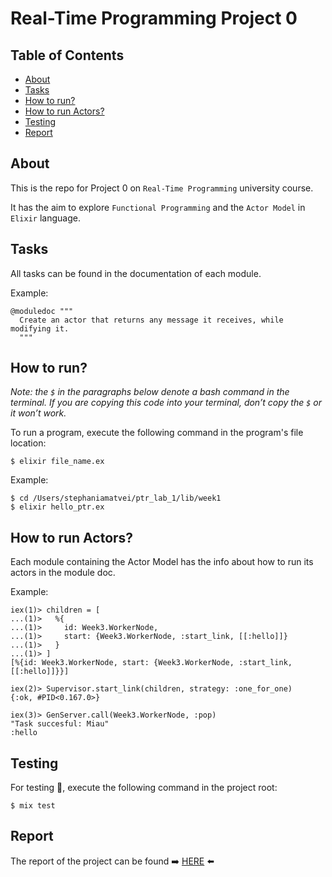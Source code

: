 # Real-Time Programming Project 0

## Table of Contents
- [About](#about)
- [Tasks](#tasks)
- [How to run?](#how-to-run)
- [How to run Actors?](#how-to-run-actors)
- [Testing](#testing)
- [Report](#report)
<!-- - [Installation](#installation) -->

## About
This is the repo for Project 0 on `Real-Time Programming` university course. <br>

It has the aim to explore `Functional Programming` and the `Actor Model` in `Elixir` language.


## Tasks
All tasks can be found in the documentation of each module.

Example:

```
@moduledoc """
  Create an actor that returns any message it receives, while modifying it.
  """
```

## How to run?
*Note: the `$` in the paragraphs below denote a bash command in the terminal. If you are copying this code into your terminal, don’t copy the `$` or it won’t work.*

To run a program, execute the following command in the program's file location:
```
$ elixir file_name.ex
```
Example:
```
$ cd /Users/stephaniamatvei/ptr_lab_1/lib/week1
$ elixir hello_ptr.ex
```

## How to run Actors?
Each module containing the Actor Model has the info about how to run its actors in the module doc.

Example:

```
iex(1)> children = [
...(1)>   %{
...(1)>     id: Week3.WorkerNode,
...(1)>     start: {Week3.WorkerNode, :start_link, [[:hello]]}
...(1)>   }
...(1)> ]
[%{id: Week3.WorkerNode, start: {Week3.WorkerNode, :start_link, [[:hello]]}}]

iex(2)> Supervisor.start_link(children, strategy: :one_for_one)
{:ok, #PID<0.167.0>}

iex(3)> GenServer.call(Week3.WorkerNode, :pop)
"Task succesful: Miau"
:hello
```

## Testing
For testing 🧪, execute the following command in the project root:
```
$ mix test
```

## Report
The report of the project can be found ➡️ [HERE](https://github.com/stephaniamatvei/ptr-project-0/tree/main/lib#fafptr161----project-0) ⬅️

<!-- ## Installation

If [available in Hex](https://hex.pm/docs/publish), the package can be installed
by adding `ptr_lab_1` to your list of dependencies in `mix.exs`:

```elixir
def deps do
  [
    {:ptr_lab_1, "~> 0.1.0"}
  ]
end
```

Documentation can be generated with [ExDoc](https://github.com/elixir-lang/ex_doc)
and published on [HexDocs](https://hexdocs.pm). Once published, the docs can
be found at <https://hexdocs.pm/ptr_lab_1>. -->

